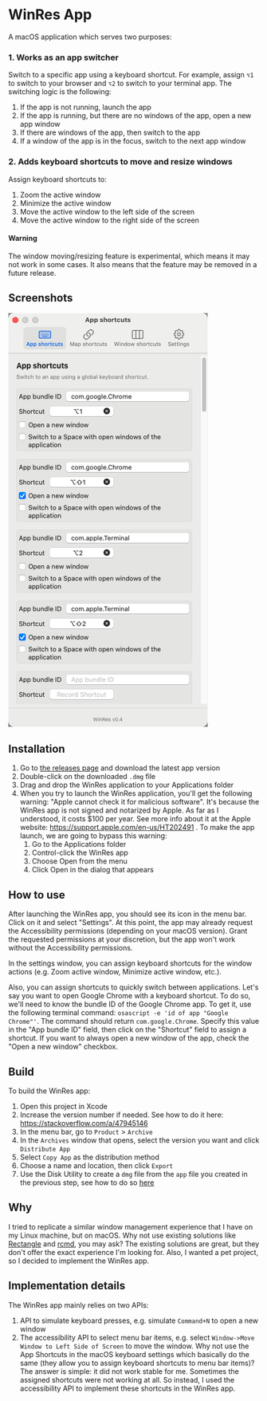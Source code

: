 # WinRes App

A macOS application which serves two purposes:

### 1. Works as an app switcher

Switch to a specific app using a keyboard shortcut. For example, assign `⌥1` to switch to your browser and `⌥2` to switch to your terminal app.
The switching logic is the following:

1. If the app is not running, launch the app
2. If the app is running, but there are no windows of the app, open a new app window
3. If there are windows of the app, then switch to the app
4. If a window of the app is in the focus, switch to the next app window

### 2. Adds keyboard shortcuts to move and resize windows

Assign keyboard shortcuts to:

1. Zoom the active window
2. Minimize the active window
3. Move the active window to the left side of the screen
4. Move the active window to the right side of the screen

#### Warning

The window moving/resizing feature is experimental, which means it may not work in some cases. It also means that the feature may be removed in a future release.

## Screenshots

<img src="./WinRes/Docs/Images/Settings.png">

## Installation

1. Go to [the releases page](https://github.com/mdmitry01/WinRes/releases) and download the latest app version
2. Double-click on the downloaded `.dmg` file
3. Drag and drop the WinRes application to your Applications folder
4. When you try to launch the WinRes application, you'll get the following warning: "Apple cannot check it for malicious software".
    It's because the WinRes app is not signed and notarized by Apple. As far as I understood, it costs $100 per year.
    See more info about it at the Apple website: https://support.apple.com/en-us/HT202491 .
    To make the app launch, we are going to bypass this warning:
    1. Go to the Applications folder
    2. Control-click the WinRes app
    3. Choose Open from the menu
    4. Click Open in the dialog that appears

## How to use

After launching the WinRes app, you should see its icon in the menu bar. Click on it and select "Settings".
At this point, the app may already request the Accessibility permissions (depending on your macOS version).
Grant the requested permissions at your discretion, but the app won't work without the Accessibility permissions.

In the settings window, you can assign keyboard shortcuts for the window actions (e.g. Zoom active window, Minimize active window, etc.). 

Also, you can assign shortcuts to quickly switch between applications. Let's say you want to open Google Chrome with a keyboard shortcut. 
To do so, we'll need to know the bundle ID of the Google Chrome app. 
To get it, use the following terminal command: `osascript -e 'id of app "Google Chrome"'`. 
The command should return `com.google.Chrome`. Specify this value in the "App bundle ID" field,
then click on the "Shortcut" field to assign a shortcut. If you want to always open a new window of the app, check the "Open a new window" checkbox. 

## Build

To build the WinRes app:

1. Open this project in Xcode
2. Increase the version number if needed. See how to do it here: https://stackoverflow.com/a/47945146
3. In the menu bar, go to `Product` > `Archive`
4. In the `Archives` window that opens, select the version you want and click `Distribute App`
5. Select `Copy App` as the distribution method
6. Choose a name and location, then click `Export`
7. Use the Disk Utility to create a `dmg` file from the `app` file you created in the previous step, see how to do so [here](https://kb.parallels.com/en/123895)

## Why

I tried to replicate a similar window management experience that I have on my Linux machine, but on macOS. 
Why not use existing solutions like [Rectangle](https://github.com/rxhanson/Rectangle) and [rcmd](https://apps.apple.com/en-us/app/id1596283165), you may ask?
The existing solutions are great, but they don't offer the exact experience I'm looking for. Also, I wanted a pet project, so I decided to implement the WinRes app.

## Implementation details

The WinRes app mainly relies on two APIs:

1. API to simulate keyboard presses, e.g. simulate `Command+N` to open a new window
2. The accessibility API to select menu bar items, e.g. select `Window->Move Window to Left Side of Screen` to move the window. Why not use the App Shortcuts in the macOS keyboard settings which basically do the same (they allow you to assign keyboard shortcuts to menu bar items)? The answer is simple: it did not work stable for me. Sometimes the assigned shortcuts were not working at all. So instead, I used the accessibility API to implement these shortcuts in the WinRes app.
